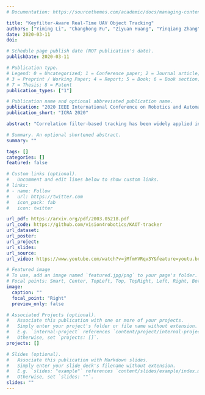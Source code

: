 ```yaml
---
# Documentation: https://sourcethemes.com/academic/docs/managing-content/

title: "Keyfilter-Aware Real-Time UAV Object Tracking"
authors: ["Yiming Li", "Changhong Fu", "Ziyuan Huang", "Yinqiang Zhang", "Jia Pan"]
date: 2020-03-11
doi: 

# Schedule page publish date (NOT publication's date).
publishDate: 2020-03-11

# Publication type.
# Legend: 0 = Uncategorized; 1 = Conference paper; 2 = Journal article;
# 3 = Preprint / Working Paper; 4 = Report; 5 = Book; 6 = Book section;
# 7 = Thesis; 8 = Patent
publication_types: ["1"]

# Publication name and optional abbreviated publication name.
publication: "2020 IEEE International Conference on Robotics and Automation"
publication_short: "ICRA 2020"

abstract: "Correlation filter-based tracking has been widely applied in unmanned aerial vehicle (UAV) with high efficiency. However, it has two imperfections, i.e., boundary effect and filter corruption. Several methods enlarging the search area can mitigate boundary effect, yet introducing undesired background distraction. Existing frame-by-frame context learning strategies for repressing background distraction nevertheless lower the tracking speed. Inspired by keyframe-based simultaneous localization and mapping, keyfilter is proposed in visual tracking for the first time, in order to handle the above issues efficiently and effectively. Keyfilters generated by periodically selected keyframes learn the context intermittently and are used to restrain the learning of filters, so that 1) context awareness can be transmitted to all the filters via keyfilter restriction, and 2) filter corruption can be repressed. Compared to the state-of-the-art results, our tracker performs better on two challenging benchmarks, with enough speed for UAV real-time applications."

# Summary. An optional shortened abstract.
summary: ""

tags: []
categories: []
featured: false

# Custom links (optional).
#   Uncomment and edit lines below to show custom links.
# links:
# - name: Follow
#   url: https://twitter.com
#   icon_pack: fab
#   icon: twitter

url_pdf: https://arxiv.org/pdf/2003.05218.pdf
url_code: https://github.com/vision4robotics/KAOT-tracker
url_dataset:
url_poster:
url_project:
url_slides:
url_source:
url_video: https://www.youtube.com/watch?v=jMfmHVRqv3Y&feature=youtu.be

# Featured image
# To use, add an image named `featured.jpg/png` to your page's folder. 
# Focal points: Smart, Center, TopLeft, Top, TopRight, Left, Right, BottomLeft, Bottom, BottomRight.
image:
  caption: ""
  focal_point: "Right"
  preview_only: false

# Associated Projects (optional).
#   Associate this publication with one or more of your projects.
#   Simply enter your project's folder or file name without extension.
#   E.g. `internal-project` references `content/project/internal-project/index.md`.
#   Otherwise, set `projects: []`.
projects: []

# Slides (optional).
#   Associate this publication with Markdown slides.
#   Simply enter your slide deck's filename without extension.
#   E.g. `slides: "example"` references `content/slides/example/index.md`.
#   Otherwise, set `slides: ""`.
slides: ""
---
```

